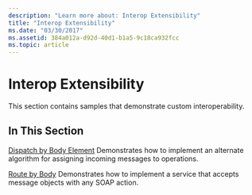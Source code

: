 ```yaml
---
description: "Learn more about: Interop Extensibility"
title: "Interop Extensibility"
ms.date: "03/30/2017"
ms.assetid: 384a012a-d92d-40d1-b1a5-9c18ca932fcc
ms.topic: article
---
```

# Interop Extensibility

This section contains samples that demonstrate custom interoperability.

## In This Section

 [Dispatch by Body Element](dispatch-by-body-element.md)
Demonstrates how to implement an alternate algorithm for assigning incoming messages to operations.

 [Route by Body](route-by-body.md)
Demonstrates how to implement a service that accepts message objects with any SOAP action.
